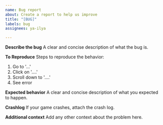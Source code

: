 ```yaml
---
name: Bug report
about: Create a report to help us improve
title: "[BUG]"
labels: bug
assignees: ya-ilya

---
```


**Describe the bug**
A clear and concise description of what the bug is.

**To Reproduce**
Steps to reproduce the behavior:
1. Go to '...'
2. Click on '....'
3. Scroll down to '....'
4. See error

**Expected behavior**
A clear and concise description of what you expected to happen.

**Crashlog**
If your game crashes, attach the crash log.

**Additional context**
Add any other context about the problem here.
